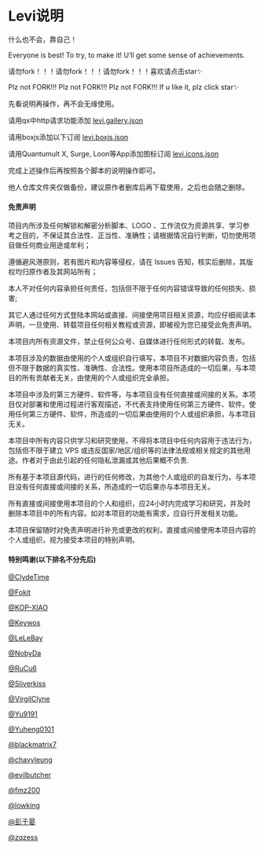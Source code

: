 # Levi说明
什么也不会，靠自己！


Everyone is best! To try, to make it! U‘ll get some sense of achievements.


请勿fork！！！请勿fork！！！请勿fork！！！喜欢请点击star✨


Plz not FORK!!! Plz not FORK!!! Plz not FORK!!! If u like it, plz click star✨


先看说明再操作，再不会无缘使用。

请用qx中http请求功能添加 [levi.gallery.json](https://raw.githubusercontent.com/czy13724/quantmultx/main/levi.gallery.json)

请用boxjs添加以下订阅 [levi.boxjs.json](https://raw.githubusercontent.com/czy13724/quantmultx/main/levi.boxjs.json)

请用Quantumult X, Surge, Loon等App添加图标订阅 [levi.icons.json](https://raw.githubusercontent.com/czy13724/LeviIcons/main/levi.icons.json)

完成上述操作后再按照各个脚本的说明操作即可。

他人仓库文件夹仅做备份，建议原作者删库后再下载使用，之后也会随之删除。

#### 免责声明

项目内所涉及任何解锁和解密分析脚本、LOGO 、工作流仅为资源共享、学习参考之目的，不保证其合法性、正当性、准确性；请根据情况自行判断，切勿使用项目做任何商业用途或牟利；

遵循避风港原则，若有图片和内容等侵权，请在 Issues 告知，核实后删除，其版权均归原作者及其网站所有；

本人不对任何内容承担任何责任，包括但不限于任何内容错误导致的任何损失、损害;

其它人通过任何方式登陆本网站或直接、间接使用项目相关资源，均应仔细阅读本声明，一旦使用、转载项目任何相关教程或资源，即被视为您已接受此免责声明。

本项目内所有资源文件，禁止任何公众号、自媒体进行任何形式的转载、发布。

本项目涉及的数据由使用的个人或组织自行填写，本项目不对数据内容负责，包括但不限于数据的真实性、准确性、合法性。使用本项目所造成的一切后果，与本项目的所有贡献者无关，由使用的个人或组织完全承担。

本项目中涉及的第三方硬件、软件等，与本项目没有任何直接或间接的关系。本项目仅对部署和使用过程进行客观描述，不代表支持使用任何第三方硬件、软件。使用任何第三方硬件、软件，所造成的一切后果由使用的个人或组织承担，与本项目无关。

本项目中所有内容只供学习和研究使用，不得将本项目中任何内容用于违法行为，包括但不限于建立 VPS 或违反国家/地区/组织等的法律法规或相关规定的其他用途。作者对于由此引起的任何隐私泄漏或其他后果概不负责.

所有基于本项目源代码，进行的任何修改，为其他个人或组织的自发行为，与本项目没有任何直接或间接的关系，所造成的一切后果亦与本项目无关。

所有直接或间接使用本项目的个人和组织，应24小时内完成学习和研究，并及时删除本项目中的所有内容。如对本项目的功能有需求，应自行开发相关功能。

本项目保留随时对免责声明进行补充或更改的权利，直接或间接使用本项目内容的个人或组织，视为接受本项目的特别声明。

#### 特别鸣谢(以下排名不分先后)

[@ClydeTime](https://github.com/ClydeTime)

[@Fokit](https://github.com/Fokit)

[@KOP-XIAO](https://github.com/KOP-XIAO)

[@Keywos](https://github.com/Keywos)

[@LeLeBay](https://github.com/LeLeBay)

[@NobyDa](https://github.com/NobyDa)

[@RuCu6](https://github.com/RuCu6)

[@Sliverkiss](https://github.com/Sliverkiss)

[@VirgilClyne](https://github.com/VirgilClyne)

[@Yu9191](https://github.com/Yu9191)

[@Yuheng0101](https://github.com/Yuheng0101)

[@blackmatrix7](https://github.com/blackmatrix7)

[@chavyleung](https://github.com/chavyleung)

[@evilbutcher](https://github.com/evilbutcher)

[@fmz200](https://github.com/fmz200)

[@lowking](https://github.com/lowking)

[@彭于晏](https://github.com/89996462)

[@zqzess](https://github.com/zqzess)
